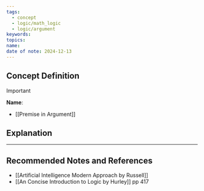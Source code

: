 ```yaml
---
tags:
  - concept
  - logic/math_logic
  - logic/argument
keywords: 
topics: 
name: 
date of note: 2024-12-13
---
```


## Concept Definition

>[!important]
>**Name**: 


- [[Premise in Argument]]

## Explanation





-----------
##  Recommended Notes and References


- [[Artificial Intelligence Modern Approach by Russell]] 
- [[An Concise Introduction to Logic by Hurley]] pp 417